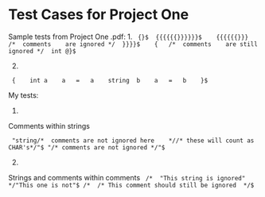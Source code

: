 # Test Cases for Project One

Sample tests from Project One .pdf:
1.
`
{}$	
{{{{{{}}}}}}$	
{{{{{{}}}	/*	comments	are	ignored	*/	}}}}$	
{	/*	comments	are	still	ignored	*/	int	@}$`	

2.
`
{	
			int	a	
			a	=	a	
			string	b	
			a	=	b	
}$`

My tests:

1.
Comments within strings

`
"string/*  comments are not ignored here    *//* these will count as CHAR's*/"$
"/* comments are not ignored */"$`

2.
Strings and comments within comments
`
/*  "This string is ignored" */"This one is
not"$
/*  /* This comment should still be ignored  */$`